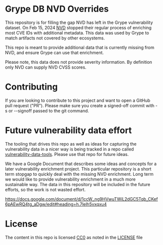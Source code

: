 # Grype DB NVD Overrides

This repository is for filling the gap NVD has left in the Grype vulnerability dataset. On Feb 15, 2024 [NVD](https://nvd.nist.gov) stopped their regular process of enriching most CVE IDs with additional metadata. This data was used by Grype to match artifacts not covered by other ecosystems.

This repo is meant to provide additional data that is currently missing from NVD, and ensure Grype can use that enrichment.

Please note, this data does not provide severity information. By definition only NVD can supply NVD CVSS scores.

# Contributing

If you are looking to contribute to this project and want to open a GitHub pull request ("PR"). Please make sure you create a signed-off commit with -s or --signoff passed to the git command.

# Future vulnerability data effort

The tooling that drives this repo as well as ideas for capturing the vulnerability data in a nicer way is being tracked in a repo called [vulnerability-data-tools](https://github.com/anchore/vulnerability-data-tools). Please use that repo for future ideas.

We have a Google Document that describes some ideas and concepts for a later vulnerability enrichment project. This particular repository is a short term stopgap to quickly deal with the missing NVD enrichment. Long term we would like to provide vulnerability enrichment in a much more sustainable way. The data in this repository will be included in the future efforts, so the work is not wasted effort.

https://docs.google.com/document/d/1ccW_ng9HVwuTWiL2dGC5Tqb_CKef6pAEwRQ4tg_aDgw/edit#heading=h.7lelh5vxqxu4


# License
The content in this repo is licensed [CC0](https://creativecommons.org/public-domain/cc0/) as noted in the [LICENSE](LICENSE) file